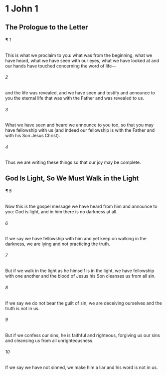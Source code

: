 # 1 John 1
## The Prologue to the Letter
###### ¶ 1
This is what we proclaim to you: what was from the beginning, what we have heard, what we have seen with our eyes, what we have looked at and our hands have touched concerning the word of life—
###### 2
and the life was revealed, and we have seen and testify and announce to you the eternal life that was with the Father and was revealed to us.
###### 3
What we have seen and heard we announce to you too, so that you may have fellowship with us (and indeed our fellowship is with the Father and with his Son Jesus Christ).
###### 4
Thus we are writing these things so that our joy may be complete.
## God Is Light, So We Must Walk in the Light
###### ¶ 5
Now this is the gospel message we have heard from him and announce to you: God is light, and in him there is no darkness at all.
###### 6
If we say we have fellowship with him and yet keep on walking in the darkness, we are lying and not practicing the truth.
###### 7
But if we walk in the light as he himself is in the light, we have fellowship with one another and the blood of Jesus his Son cleanses us from all sin.
###### 8
If we say we do not bear the guilt of sin, we are deceiving ourselves and the truth is not in us.
###### 9
But if we confess our sins, he is faithful and righteous, forgiving us our sins and cleansing us from all unrighteousness.
###### 10
If we say we have not sinned, we make him a liar and his word is not in us.
